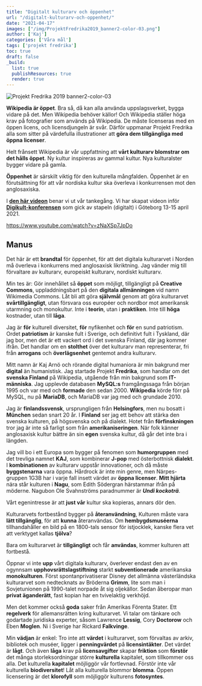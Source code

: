 ```yaml
---
title: "Digitalt kulturarv och öppenhet"
url: "/digitalt-kulturarv-och-oppenhet/"
date: "2021-04-17"
images: ["/img/ProjektFredrika2019_banner2-color-03.png"]
author: ['Kaj']
categories: ['Våra mål']
tags: ['projekt fredrika']
toc: true
draft: false
_build:
  list: true
  publishResources: true
  render: true
---
```


![Projekt Fredrika 2019 banner2-color-03](/img/ProjektFredrika2019_banner2-color-03.png)


**Wikipedia är öppet**. Bra så, då kan alla använda uppslagsverket, bygga vidare på det. Men Wikipedia behöver källor! Och Wikipedia ställer höga krav på fotografier som används på Wikipedia. De måste licenseras med en öppen licens, och licensdjungeln är svår. Därför uppmanar Projekt Fredrika alla som sitter på värdefulla illustrationer att **göra dem tillgängliga med öppna licenser**.

Helt frånsett Wikipedia är vår uppfattning att **vårt kulturarv blomstrar om det hålls öppet**. Ny kultur inspireras av gammal kultur. Nya kulturalster bygger vidare på gamla.

**Öppenhet** är särskilt viktig för den kulturella mångfalden. Öppenhet är en förutsättning för att vår nordiska kultur ska överleva i konkurrensen mot den anglosaxiska.

I [**den här videon**](https://www.youtube.com/watch?v=5D3z_Msd7F0) benar vi ut vår tankegång. Vi har skapat videon inför [**Digikult-konferensen**](https://www.digikult.se/program/) som gick av stapeln (digitalt) i Göteborg 13-15 april 2021.

https://www.youtube.com/watch?v=zNaXSp7JpDo

Manus
-----

Det här är ett **brandtal** för öppenhet, för att det digitala kulturarvet i Norden må överleva i konkurrens med anglosaxisk likriktning. Jag vänder mig till förvaltare av kulturarv, europeiskt kulturarv, nordiskt kulturarv. 

Min tes är: Gör innehållet så **öppet** som möjligt, tillgängligt på **Creative Commons**, uppladdningsbart på den **digitala allmänningen** vid namn Wikimedia Commons. Låt bli att göra **självmål** genom att göra kulturarvet **svårtillgängligt**, utan försvara oss européer och nordbor mot amerikansk utarmning och monokultur. Inte i **teorin**, utan i **praktiken**. Inte till **höga** kostnader, utan till **låga**. 

Jag är **för** kulturell diversitet, **för** nyfikenhet och **för** en sund patriotism. Ordet **patriotism** är kanske fult i Sverige, och definitivt fult i Tyskland, där jag bor, men det är ett vackert ord i det svenska Finland, där jag kommer ifrån. Det handlar om en **stolthet** över det kulturarv man representerar, fri från **arrogans** och **överlägsenhet** gentemot andra kulturarv.

Mitt namn är Kaj Arnö och rörande digital humaniora är min bakgrund mer **digital** än humanistisk. Jag startade Projekt **Fredrika**, som handlar om det **svenska Finland** på Wikipedia, utgående från min bakgrund som **IT-människa**. Jag upplevde databasen **MySQL:s** framgångssaga från början 1995 och var med och **formade** den sedan 2000. **Wikipedia** körde förr på MySQL, nu på **MariaDB**, och MariaDB var jag med och grundade 2010. 

Jag är **finlandssvensk**, ursprungligen från **Helsingfors**, men nu bosatt i **München** sedan snart 20 år. I **Finland** ser jag ett behov att stärka den svenska kulturen, på högsvenska och på dialekt. Hotet från **förfinskningen** tror jag är inte så farligt som från **amerikaniseringen**. När folk känner anglosaxisk kultur bättre än sin **egen** svenska kultur, då går det inte bra i längden.

Jag vill bo i ett Europa som bygger på fenomen som **humorgruppen** med det trevliga namnet **KAJ**, som kombinerar **J-pop** med österbottnisk **dialekt**. I **kombinationen** av kulturarv uppstår innovationer, och då måste **byggstenarna** vara öppna. Hårdrock är inte min genre, men Närpes-gruppen 1G3B har i varje fall insett värdet av **öppna licenser**. **Mitt hjärta** nära står kulturen i **Nagu**, som Edith Södergran härstammar ifrån på möderne. Nagubon Ole Svahnströms paradnummer är **_Undi kockoträ_**.

Vårt egenintresse är att **just vår** kultur ska kopieras, annars dör den.

Kulturarvets fortbestånd bygger på **återanvändning**, Kulturen måste vara **lätt tillgänglig**, för att **kunna** återanvändas. Om **hembygdsmuséerna** tillhandahåller en bild på en 1800-tals sensor för istjocklek, kanske flera vet att verktyget kallas **tjölva**? 

Bara om kulturarvet är **tillgängligt** och får **användas**, kommer kulturen att fortbestå.

Öppnar vi inte **upp** vårt digitala kulturarv, överlever endast den av en ogynnsam **upphovsrättslagstiftning** starkt **subventionerade** amerikanska **monokulturen**. Först spontanprivatiserar Disney det allmänna västerländska kulturarvet som nedtecknats av Bröderna **Grimm**, lite som man i Sovjetunionen på 1990-talet norpade åt sig oljekällor. Sedan åberopar man **privat äganderätt**, fast kopian har en tvivelaktig verkhöjd. 

Men det kommer också **goda** saker från Amerikas Förenta Stater. Ett **regelverk** för allemansrätten kring kulturarvet. Vi talar om tänkare och godartade juridiska experter, såsom Lawrence **Lessig**, Cory **Doctorow** och Eben **Moglen**. Ni i Sverige har Rickard **Falkvinge**.

Min **vädjan** är enkel: Tro inte att **värdet** i kulturarvet, som förvaltas av arkiv, bibliotek och muséer, ligger i **penningvärdet** på **licensintäkter**. Det värdet är **lågt**. Och även **låga** krav på **licensavgifter** skapar **friktion** som **förstör** det många storleksordningar större **kulturella** kapitalet, som tillkommer oss alla. Det kulturella **kapitalet** möjliggör vår fortlevnad. Förstör inte vår kulturella **biodiversitet**! Låt alla kulturella blommor **blomma**. Öppen licensering är det **klorofyll** som möjliggör kulturens **fotosyntes**.
